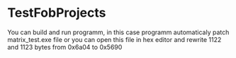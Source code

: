 # TestFobProjects
You can build and run programm, in this case programm automaticaly patch matrix_test.exe file or you can open this file in hex editor and rewrite 1122 and 1123 bytes from 0x6a04 to 0x5690

